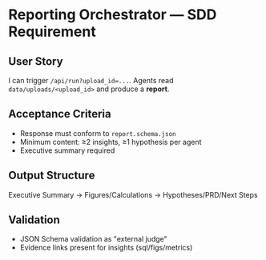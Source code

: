 # Reporting Orchestrator — SDD Requirement

## User Story
I can trigger `/api/run?upload_id=...`. Agents read `data/uploads/<upload_id>` and produce a **report**.

## Acceptance Criteria
- Response must conform to `report.schema.json`
- Minimum content: ≥2 insights, ≥1 hypothesis per agent
- Executive summary required

## Output Structure
Executive Summary → Figures/Calculations → Hypotheses/PRD/Next Steps

## Validation
- JSON Schema validation as "external judge"
- Evidence links present for insights (sql/figs/metrics)
